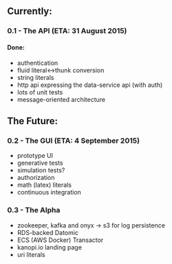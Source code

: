 ## Currently:

### 0.1 - The API (ETA: 31 August 2015)
#### Done:
- authentication
- fluid literal<->thunk conversion
- string literals
- http api expressing the data-service api (with auth)
- lots of unit tests
- message-oriented architecture


## The Future:

### 0.2 - The GUI (ETA: 4 September 2015)
- prototype UI
- generative tests
- simulation tests?
- authorization
- math (latex) literals
- continuous integration

### 0.3 - The Alpha 
- zookeeper, kafka and onyx -> s3 for log persistence
- RDS-backed Datomic
- ECS (AWS Docker) Transactor
- kanopi.io landing page
- uri literals
